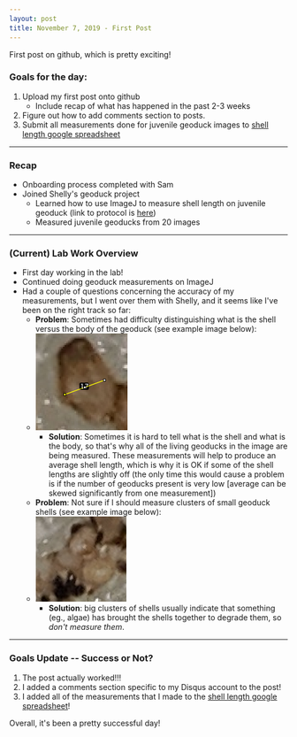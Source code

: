 ```yaml
---
layout: post
title: November 7, 2019 - First Post
---
```


First post on github, which is pretty exciting!

### Goals for the day:

1. Upload my first post onto github
	* Include recap of what has happened in the past 2-3 weeks
2. Figure out how to add comments section to posts.
3. Submit all measurements done for juvenile geoduck images to [shell length google spreadsheet](https://docs.google.com/spreadsheets/d/1Y75kqmWWuAink48U4vHjgaEWLgbKEyJRrspbAxzW3jc/edit#gid=1208042429)

---

### Recap

* Onboarding process completed with Sam
* Joined Shelly's geoduck project
	* Learned how to use ImageJ to measure shell length on juvenile geoduck (link to protocol is [here](https://github.com/shellytrigg/P_generosa/blob/master/amb_v_varlowpH_juvis/ImageJ_shelllength_protocol.md))
	* Measured juvenile geoducks from 20 images

---

### (Current) Lab Work Overview

* First day working in the lab! 
* Continued doing geoduck measurements on ImageJ
* Had a couple of questions concerning the accuracy of my measurements, but I went over them with Shelly, and it seems like I've been on the right track so far:
	* **Problem**: Sometimes had difficulty distinguishing what is the shell versus the body of the geoduck (see example image below): 
	* ![20191107_shell_or_body.png](https://github.com/H-Ra/h-ra.github.io/blob/master/images/20191107_shell_or_body.png?raw=true)
		* **Solution**: Sometimes it is hard to tell what is the shell and what is the body, so that's why all of the living geoducks in the image are being measured. These measurements will help to produce an average shell length, which is why it is OK if some of the shell lengths are slightly off (the only time this would cause a problem is if the number of geoducks present is very low [average can be skewed significantly from one measurement])
	* **Problem**: Not sure if I should measure clusters of small geoduck shells (see example image below):
	* ![20191107_cluster_of_shells.png](https://github.com/H-Ra/h-ra.github.io/blob/master/images/20191107_cluster_of_shells.png?raw=true)
		* **Solution**: big clusters of shells usually indicate that something (eg., algae) has brought the shells together to degrade them, so *don't measure them*. 

---

### Goals Update -- Success or Not? 

1. The post actually worked!!!
2. I added a comments section specific to my Disqus account to the post!
3. I added all of the measurements that I made to the [shell length google spreadsheet](https://docs.google.com/spreadsheets/d/1Y75kqmWWuAink48U4vHjgaEWLgbKEyJRrspbAxzW3jc/edit#gid=1208042429)! 

Overall, it's been a pretty successful day! 
